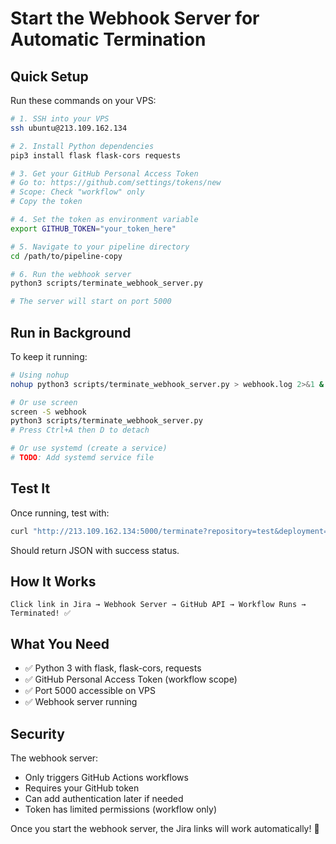 # Start the Webhook Server for Automatic Termination

## Quick Setup

Run these commands on your VPS:

```bash
# 1. SSH into your VPS
ssh ubuntu@213.109.162.134

# 2. Install Python dependencies
pip3 install flask flask-cors requests

# 3. Get your GitHub Personal Access Token
# Go to: https://github.com/settings/tokens/new
# Scope: Check "workflow" only
# Copy the token

# 4. Set the token as environment variable
export GITHUB_TOKEN="your_token_here"

# 5. Navigate to your pipeline directory
cd /path/to/pipeline-copy

# 6. Run the webhook server
python3 scripts/terminate_webhook_server.py

# The server will start on port 5000
```

## Run in Background

To keep it running:

```bash
# Using nohup
nohup python3 scripts/terminate_webhook_server.py > webhook.log 2>&1 &

# Or use screen
screen -S webhook
python3 scripts/terminate_webhook_server.py
# Press Ctrl+A then D to detach

# Or use systemd (create a service)
# TODO: Add systemd service file
```

## Test It

Once running, test with:

```bash
curl "http://213.109.162.134:5000/terminate?repository=test&deployment=test-deployment&namespace=pipeline-apps"
```

Should return JSON with success status.

## How It Works

```
Click link in Jira → Webhook Server → GitHub API → Workflow Runs → Terminated! ✅
```

## What You Need

- ✅ Python 3 with flask, flask-cors, requests
- ✅ GitHub Personal Access Token (workflow scope)
- ✅ Port 5000 accessible on VPS
- ✅ Webhook server running

## Security

The webhook server:
- Only triggers GitHub Actions workflows
- Requires your GitHub token
- Can add authentication later if needed
- Token has limited permissions (workflow only)

Once you start the webhook server, the Jira links will work automatically! 🎉

